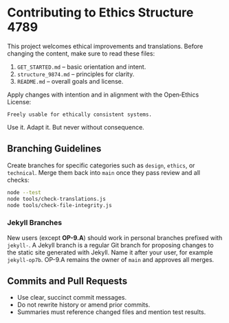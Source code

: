 # Contributing to Ethics Structure 4789

This project welcomes ethical improvements and translations. Before changing the content, make sure to read these files:

1. `GET_STARTED.md` – basic orientation and intent.
2. `structure_9874.md` – principles for clarity.
3. `README.md` – overall goals and license.

Apply changes with intention and in alignment with the Open‑Ethics License:

```
Freely usable for ethically consistent systems.
```

Use it. Adapt it. But never without consequence.

## Branching Guidelines

Create branches for specific categories such as `design`, `ethics`, or `technical`.
Merge them back into `main` once they pass review and all checks:

```bash
node --test
node tools/check-translations.js
node tools/check-file-integrity.js
```

### Jekyll Branches

New users (except **OP-9.A**) should work in personal branches prefixed with
`jekyll-`. A Jekyll branch is a regular Git branch for proposing changes to the
static site generated with Jekyll. Name it after your user, for example
`jekyll-op7b`. OP-9.A remains the owner of `main` and approves all merges.

## Commits and Pull Requests

- Use clear, succinct commit messages.
- Do not rewrite history or amend prior commits.
- Summaries must reference changed files and mention test results.

